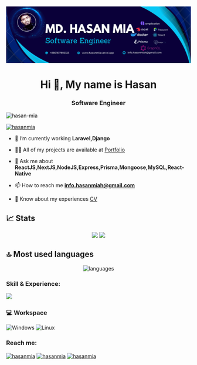 ![I am a mern stack developer](https://github.com/hasan-mia/hasan-mia/blob/1b7a97905b3f593a58891790ad580255ded32f92/md-hasan-mia.png)
<h1 align="center">Hi 👋,  My name is Hasan</h1>
<h3 align="center">Software Engineer</h3>

<p align="left"> <img src="https://komarev.com/ghpvc/?username=hasan-mia&style=flat-square" alt="hasan-mia" /> </p>

<p align="left"> <a href="https://github.com/ryo-ma/github-profile-trophy"><img src="https://github-profile-trophy.vercel.app/?username=hasan-mia" alt="hasanmia" /></a> </p>

<!--<p align="left"> <a href="https://twitter.com/mazharuldev" target="blank"><img src="https://img.shields.io/twitter/follow/mazharuldev?logo=twitter&style=for-the-badge" alt="hasanmia" /></a> </p>-->

- 🌱 I’m currently working **Laravel,Django**

- 👨‍💻 All of my projects are available at [Portfolio](https://hasanmia.vercel.app/)

- 💬 Ask me about **ReactJS,NextJS,NodeJS,Express,Prisma,Mongoose,MySQL,React-Native**

- 📫 How to reach me **info.hasanmiah@gmail.com**

- 📄 Know about my experiences [CV](https://drive.google.com/file/d/17Q8NaF9QjOYHWWaMmcanM76ArxjMijvP/view?usp=sharing)


## 📈 Stats

<p align="center">
  <img width="48%" src="https://github-readme-stats.vercel.app/api?username=hasan-mia&show_icons=true&hide_border=true&theme=radical" />
  <img width="48%" src="https://github-readme-streak-stats.herokuapp.com/?user=hasan-mia&hide_border=true&theme=radical" />
</p>


## 🔝 Most used languages

<p align="center">
  <img alt="languages" src="https://github-readme-stats.vercel.app/api/top-langs/?username=hasan-mia&layout=compact&hide_border=true&theme=radical" />
</p>

<h3 align="left">Skill & Experience:</h3>
<p align="left">
  <a href="https://skillicons.dev">
    <img src="https://skillicons.dev/icons?i=git,html,css,bootstrap,tailwind,figma,javascript,react,nodejs,express,nodejs,mongodb,jquery,vuejs,firebase,jest,php,wordpress,laravel,mysql,linux, winddows,heroku,docker,c,vim" />
  </a>
</p>

<!-- ![Anurag's GitHub stats](https://github-readme-stats.vercel.app/api?username=hasan-mia&show_icons=true&theme=radical)
 -->
### 💻 Workspace

![Windows](https://img.shields.io/badge/Windows-0078D6?style=for-the-badge&logo=windows&logoColor=white)
![Linux](https://img.shields.io/endpoint?color=red&label=ubuntu&logo=ubuntu&style=for-the-badge)

<h3 align="left">Reach me:</h3>
<p align="left">
<!--<a href="https://twitter.com/hasanrafi69" target="blank"><img align="center" src="https://raw.githubusercontent.com/rahuldkjain/github-profile-readme-generator/master/src/images/icons/Social/twitter.svg" alt="hasanmia" height="30" width="40" /></a>-->
<a href="https://linkedin.com/in/hasan-mia" target="blank"><img align="center" src="https://raw.githubusercontent.com/rahuldkjain/github-profile-readme-generator/master/src/images/icons/Social/linked-in-alt.svg" alt="hasanmia" height="30" width="40" /></a>
<!--<a href="https://stackoverflow.com/users/18386206" target="blank"><img align="center" src="https://raw.githubusercontent.com/rahuldkjain/github-profile-readme-generator/master/src/images/icons/Social/stack-overflow.svg" alt="hasanmia" height="30" width="40" /></a>-->
<a href="https://fb.com/dev.hasanrafi" target="blank"><img align="center" src="https://raw.githubusercontent.com/rahuldkjain/github-profile-readme-generator/master/src/images/icons/Social/facebook.svg" alt="hasanmia" height="30" width="40" /></a>
<!--<a href="https://instagram.com/hasan-mia" target="blank"><img align="center" src="https://raw.githubusercontent.com/rahuldkjain/github-profile-readme-generator/master/src/images/icons/Social/instagram.svg" alt="hasanmia" height="30" width="40" /></a>-->
<a href="https://discord.gg/hasanmia#0118" target="blank"><img align="center" src="https://raw.githubusercontent.com/rahuldkjain/github-profile-readme-generator/master/src/images/icons/Social/discord.svg" alt="hasanmia" height="40" width="40" /></a>
</p>
